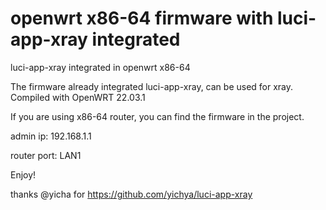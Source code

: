 # openwrt x86-64 firmware with luci-app-xray integrated
luci-app-xray integrated in openwrt x86-64

The firmware already integrated luci-app-xray, can be used for xray. Compiled with OpenWRT 22.03.1

If you are using x86-64 router, you can find the firmware in the project.


admin ip: 192.168.1.1

router port: LAN1

Enjoy!




thanks @yicha for https://github.com/yichya/luci-app-xray


